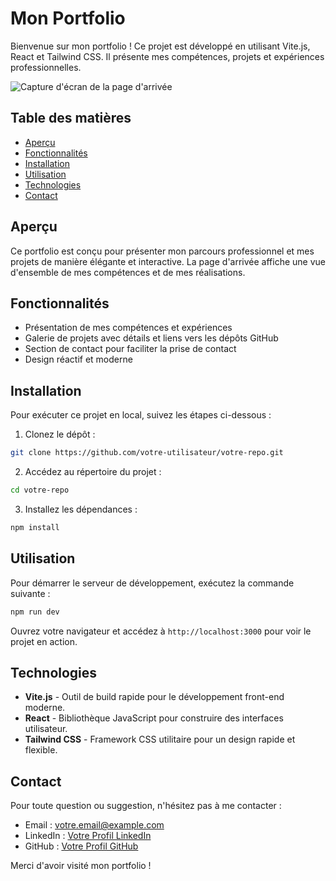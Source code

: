 # Mon Portfolio

Bienvenue sur mon portfolio ! Ce projet est développé en utilisant Vite.js, React et Tailwind CSS. Il présente mes compétences, projets et expériences professionnelles.

![Capture d'écran de la page d'arrivée](./screenshot.png)

## Table des matières

- [Aperçu](#aperçu)
- [Fonctionnalités](#fonctionnalités)
- [Installation](#installation)
- [Utilisation](#utilisation)
- [Technologies](#technologies)
- [Contact](#contact)

## Aperçu

Ce portfolio est conçu pour présenter mon parcours professionnel et mes projets de manière élégante et interactive. La page d'arrivée affiche une vue d'ensemble de mes compétences et de mes réalisations.

## Fonctionnalités

- Présentation de mes compétences et expériences
- Galerie de projets avec détails et liens vers les dépôts GitHub
- Section de contact pour faciliter la prise de contact
- Design réactif et moderne

## Installation

Pour exécuter ce projet en local, suivez les étapes ci-dessous :

1. Clonez le dépôt :

```bash
git clone https://github.com/votre-utilisateur/votre-repo.git
```

2. Accédez au répertoire du projet :

```bash
cd votre-repo
```

3. Installez les dépendances :

```bash
npm install
```

## Utilisation

Pour démarrer le serveur de développement, exécutez la commande suivante :

```bash
npm run dev
```

Ouvrez votre navigateur et accédez à `http://localhost:3000` pour voir le projet en action.

## Technologies

- **Vite.js** - Outil de build rapide pour le développement front-end moderne.
- **React** - Bibliothèque JavaScript pour construire des interfaces utilisateur.
- **Tailwind CSS** - Framework CSS utilitaire pour un design rapide et flexible.

## Contact

Pour toute question ou suggestion, n'hésitez pas à me contacter :

- Email : [votre.email@example.com](mailto:votre.email@example.com)
- LinkedIn : [Votre Profil LinkedIn](https://www.linkedin.com/in/votreprofil)
- GitHub : [Votre Profil GitHub](https://github.com/votre-utilisateur)

Merci d'avoir visité mon portfolio !
